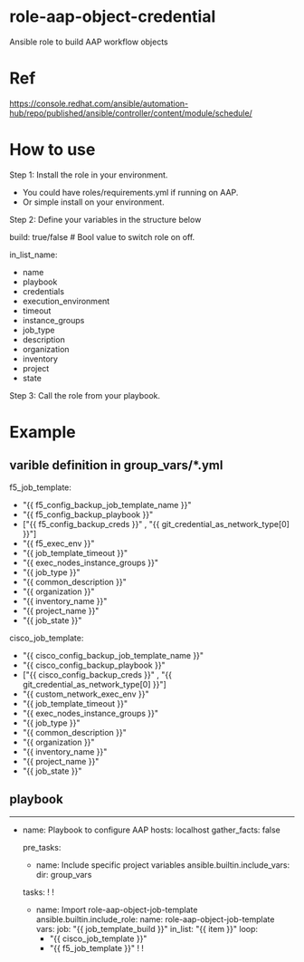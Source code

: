 # role-aap-object-credential
Ansible role to build AAP workflow objects

# Ref
https://console.redhat.com/ansible/automation-hub/repo/published/ansible/controller/content/module/schedule/

# How to use

Step 1: Install the role in your environment.
   - You could have roles/requirements.yml if running on AAP.
   - Or simple install on your environment.

Step 2: Define your variables in the structure below

build: true/false # Bool value to switch role on off.

in_list_name:
   - name
   - playbook
   - credentials
   - execution_environment
   - timeout
   - instance_groups
   - job_type
   - description
   - organization
   - inventory
   - project
   - state

Step 3: Call the role from your playbook.

# Example

## varible definition in group_vars/*.yml
f5_job_template: 
  - "{{ f5_config_backup_job_template_name }}"
  - "{{ f5_config_backup_playbook }}"
  - ["{{ f5_config_backup_creds }}" , "{{ git_credential_as_network_type[0] }}"] 
  - "{{ f5_exec_env }}"
  - "{{ job_template_timeout }}"
  - "{{ exec_nodes_instance_groups }}"
  - "{{ job_type }}"
  - "{{ common_description }}"
  - "{{ organization }}"
  - "{{ inventory_name }}"
  - "{{ project_name }}"
  - "{{ job_state }}"

cisco_job_template: 
  - "{{ cisco_config_backup_job_template_name }}"
  - "{{ cisco_config_backup_playbook }}"
  - ["{{ cisco_config_backup_creds }}" , "{{ git_credential_as_network_type[0] }}"] 
  - "{{ custom_network_exec_env }}"
  - "{{ job_template_timeout }}"
  - "{{ exec_nodes_instance_groups }}"
  - "{{ job_type }}"
  - "{{ common_description }}"
  - "{{ organization }}"
  - "{{ inventory_name }}"
  - "{{ project_name }}"
  - "{{ job_state }}"
  
## playbook

---
- name: Playbook to configure AAP
  hosts: localhost
  gather_facts: false
 
  pre_tasks:
    - name: Include specific project variables
      ansible.builtin.include_vars:
        dir: group_vars

  tasks:
    !
    !
    - name: Import role-aap-object-job-template
      ansible.builtin.include_role:
        name: role-aap-object-job-template
      vars:
        job: "{{ job_template_build }}"
        in_list: "{{ item }}"
      loop:
        - "{{ cisco_job_template }}"
        - "{{ f5_job_template }}" 
    !
    !
